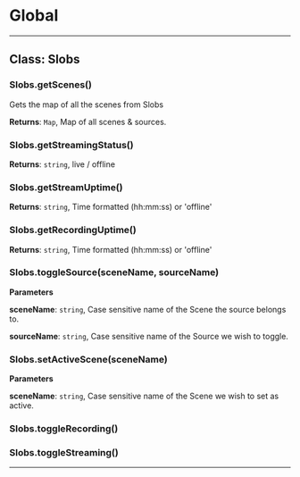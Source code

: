 # Global





* * *
## Class: Slobs


### Slobs.getScenes() 

Gets the map of all the scenes from Slobs

**Returns**: `Map`, Map of all scenes & sources.

### Slobs.getStreamingStatus() 

**Returns**: `string`, live / offline

### Slobs.getStreamUptime() 

**Returns**: `string`, Time formatted (hh:mm:ss) or 'offline'

### Slobs.getRecordingUptime() 

**Returns**: `string`, Time formatted (hh:mm:ss) or 'offline'

### Slobs.toggleSource(sceneName, sourceName) 

**Parameters**

**sceneName**: `string`, Case sensitive name of the Scene the source belongs to.

**sourceName**: `string`, Case sensitive name of the Source we wish to toggle.


### Slobs.setActiveScene(sceneName) 

**Parameters**

**sceneName**: `string`, Case sensitive name of the Scene we wish to set as active.


### Slobs.toggleRecording() 


### Slobs.toggleStreaming() 




* * *










